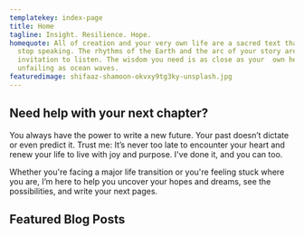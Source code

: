 ```yaml
---
templatekey: index-page
title: Home
tagline: Insight. Resilience. Hope.
homequote: All of creation and your very own life are a sacred text that never
  stop speaking. The rhythms of the Earth and the arc of your story are  an open
  invitation to listen. The wisdom you need is as close as your  own heart, as
  unfailing as ocean waves.
featuredimage: shifaaz-shamoon-okvxy9tg3ky-unsplash.jpg
---
```

## Need help with your next chapter?

You always have the power to write a new future. Your past doesn’t dictate or even predict it. Trust me: It’s never too late to encounter your heart and renew your life to live with joy and purpose. I've done it, and you can too.

Whether you're facing a major life transition or you're feeling stuck where you are, I’m here to help you uncover your hopes and dreams, see the possibilities, and write your next pages.

## Featured Blog Posts

<post-grid featured="true" count="3"></post-grid>